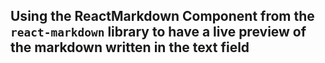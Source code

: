 ## Using the ReactMarkdown Component from the `react-markdown` library to have a live preview of the markdown written in the text field
